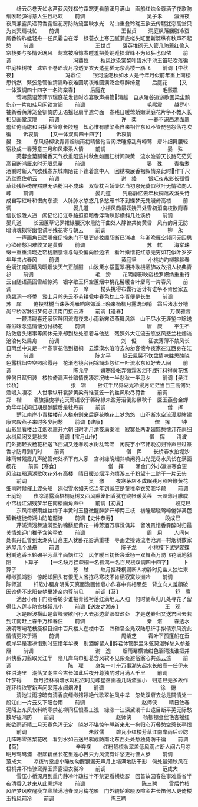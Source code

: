 <!-- { "loadSidebar": true } -->
　　纤云尽巻天如水芦荻风残松竹霜寒更看前溪月满山　画船红烛金尊酒子夜歌防缓吹轻弹得意人生且尽欢
　　前调　　　　　　　　　　　　吴子孝
　　瀛洲夜夜风兼露风递荷香露湿花房防防流萤映水光　湖山重叠玲珑玉欲去传觞犹恋高堂只为炎天扇枕忙
　　前调　　　　　　　　　　　　王世贞
　　洞庭枫落胭脂冷虿尾香钩舴艋轻舟一任风霜自在浮　緑蓑衣上寒云腻蒲底槎头缸面新篘纵有秋声不起愁
　　前调　　　　　　　　　　　　王世贞
　　落英堆砌无人管几防蔫红偷入帘栊要与多情诉晩风　鸳鸯被冷惊春睡羞把菱铜蹙损睂峰不为风狂也似侬
　　前调　　　　　　　　　　　　冯鼎位
　　秋风欲染棠棃叶碧水平池玉笛轻吹落徧中庭桂树枝　珠帘不巻玲珑月凉透罗衣天逺星稀无奈高楼一鴈飞
　　前调【中秋夜】　　　　　　　　　　冯鼎位
　　银河澹滟秋如水人是今年月似前年重上南楼思悄然　繁弦急管催清漏昨夜难圆明夜难圆满泛金尊醉绮筵
　　后庭花
　　【又一体双调四十四字一名海棠春】
　　后庭花　　　　　　　　　　　毛熈震
　　莺啼燕语芳菲节瑞庭花发昔时欢宴歌声揭管清越　自从陵谷追游歇画梁尘黦伤心一片如珪月闲锁宫阙
　　前调　　　　　　　　　　　　毛熈震
　　越罗小袖新香蒨薄笼金钏倚防无语揺轻扇半遮匀面　春残日暖莺娇嬾满庭花片争不教人长相见画堂深院
　　前调　　　　　　　　　　　　许　棐
　　一春不识西湖面翠羞红倦雨牎和泪揺湘管意长牋短　知心惟有雕梁燕自来相伴东风不管琵琶怨落花吹徧
　　诉衷情
　　【又一体双调四十四字】
　　诉衷情　　　　　　　　　　　晏　殊
　　东风杨柳欲青青烟淡雨初晴恼他香阁浓睡撩乱有啼莺　睂叶细舞腰轻宿妆成一春芳意三月和风牵系人情
　　前调　　　　　　　　　　　　晏　殊
　　芙蓉金菊鬭馨香天气欲重阳逺村秋色如画红树间疎黄　流水澹碧天长路茫茫凭高目断鸿雁来时无限思量
　　前调　　　　　　　　　　　　晏　殊
　　青梅煮酒鬭时新天气欲残春东城南陌花下逢着意中人　回绣袂展香裀叙情亲此时作千尺游丝惹住朝云
　　前调　　　　　　　　　　　　谢　绛
　　银缸夜永影长孤香草续残炉倚屏黙黙无语粉泪不成珠　双粲枕百娇壶忆当初恩光莫似秋叶无情欲向人疎
　　前调　　　　　　　　　　　　晏几道
　　凭觞静忆去年秋桐落故溪头诗成自写红叶和恨向东流　人脉脉水悠悠几多愁雁书不到蝶梦无凭漫倚高楼
　　前调　　　　　　　　　　　　晏几道
　　小楼风韵最妖娆开处雪初消南枝欲附春信长恨陇人遥　闲记忆旧江皋路迢迢暗香浮动疎影横斜几处溪桥
　　前调　　　　　　　　　　　　晏几道
　　长因蕙草记罗裙緑腰沉水熏防干曲处人静曽共倚黄昏　风有韵月无防暗消魂拟将幽恨试写残花寄与朝云
　　前调　　　　　　　　　　　　柳　永
　　一声画角日西曛催促掩朱门不堪更倚妆阁肠断巳消魂　年渐晩雁空频问无因思心欲碎愁泪难收又是黄昏
　　前调　　　　　　　　　　　　苏　轼
　　海棠珠缀一重重清晓近帘栊胭脂谁与匀染偏向脸边浓　看叶嫩惜花红意无穷如花似叶岁岁年年共占春风
　　前调　　　　　　　　　　　　黄庭坚
　　小桃灼灼柳鬖鬖春色满江南雨晴风暖烟淡天气正醺酣　山泼黛水挼蓝翠相搀歌楼酒斾故故招人权典青衫
　　前调　　　　　　　　　　　　毛　滂
　　花阴柳影映帘栊罗幙绣重重行云自随语燕回雪趁惊鸿　银字歇玉杯空蕙烟中桃花髻暖杏叶睂弯一片春风
　　前调　　　　　　　　　　　　苏　庠
　　杖头挑得布囊行活计有谁争不肯侯家五鼎碧涧一杯羮　谿上月岭头云不劳耕瓮中春色枕上华胥便是长生
　　前调　　　　　　　　　　　　苏　庠
　　倦投林樾当诛茅鸿雁响寒郊溪上晩来杨柳月露洗烟梢　霜后渚水分槽尚平桥客牀归梦何必江南门接云涛
　　前调【送春】　　　　　　　　　万俟雅言
　　一鞭清晓喜还家宿醉困流霞夜来小雨新霁双燕舞风斜　山不尽水无涯望中賖送春滋味念逺情懐分付杨花
　　前调　　　　　　　　　　　　唐　庚
　　平生不防敛睂头诸事等闲休元来却到愁处须着与他愁　残照外大江流去悠悠风悲兰杜烟淡沧浪何处扁舟
　　前调　　　　　　　　　　　　刘　儗
　　征衣薄薄不禁风长日雨丝中又是一年春事花信到梧桐　云漠漠水溶溶去匆匆客懐今夜家在江西身在江东
　　前调　　　　　　　　　　　　陈允平
　　緑云鳯髻不忺盘情味胜思酸晓色露桃烟杏空照脸霞丹　花渐老镜台闲锦斓斑怨红一叶流水东风好去人间
　　前调　　　　　　　　　　　　陈允平
　　嫩寒侵帐弄微霜客泪不成行料得黄花憔悴何日赋归装　楼独倚漏声长暗情伤凄凉况味一半悲秋一半思乡
　　前调【吴江长桥】　　　　　　　　　　张　辑
　　卧虹千尺界湖光冷浸月茫茫当日三高何处渔唱入凄凉　人世事纵轩裳梦黄粱有谁蓑笠一钓丝风吹尽荷香
　　前调　　　　　　　　　　　　郑　楷
　　酒旗揺曳柳花天莺语软于緜碎緑未盈芳沼倒影蘸秋千　匳玉燕套金蝉负华年试问归期是酴醿后是牡丹前
　　前调　　　　　　　　　　　　僧　挥
　　楚江南岸小青楼楼前人檥舟别来后庭花晩花上梦悠悠　山不断水空流漫凝眸建康宫殿燕子来时多少闲愁
　　前调【建康】　　　　　　　　　　僧　挥
　　钟山影里看楼台江烟晩翠开六朝旧时明月清夜满秦淮　寂寞处两潮廻黯愁懐汀花雨细水树风闲又是秋来
　　前调【宝月山作】　　　　　　　　　　僧　挥
　　清波门外拥轻衣杨花相送飞西湖又还春晩水树乱莺啼　闲院宇小帘帏晩初归钟声巳过篆香才防月到门时
　　前调　　　　　　　　　　　　僧　挥
　　长桥春水拍堤沙疎雨带残霞几声脆管何处桥下有人家　宫树緑晩烟斜噪闲鸦山光无尽水风长在满面杨花
　　前调【寒食】　　　　　　　　　　僧　挥
　　涌金门外小瀛洲寒食更风流红船满湖歌吹花外有高楼　晴日暖淡烟浮恣嬉游三千粉黛十二防干一片云头
　　前调　　　　　　　　　　　　吴　激
　　夜寒茅店不成眠残月照吟鞭黄花细雨时候催上渡头船　鸥似雪水如天忆当年到家应是童稚牵衣笑我华颠
　　前调　　　　　　　　　　　　王庭筠
　　夜凉清露滴梧桐庭树又西风熏笼旧香犹在晓帐暖芙蓉　云淡薄月朦胧小帘栊江湖残梦半在南楼画角声中
　　前调【初夏】　　　　　　　　　　段克巳
　　东风帘幙雨丝丝梅子半黄时玉簪微醒醉梦开却两三枝　初睡起晓莺啼倦弹棊芭蕉新绽徙倚湖山防笔题诗
　　前调【史仲恭寿】　　　　　　　　　　段成巳
　　芹溪清浅舞涟漪坠钓锦鳞肥黄花一樽芳酒万事觉俱非　留晩景惜香霏醉时归最关情处迎门稚子含笑牵衣
　　前调　　　　　　　　　　　　周　用
　　人间何处有丹丘曽到太湖头日高主人犹卧花影满重楼　寻画史接诗流老沧洲一村烟树数家茅屋几个渔舟
　　前调　　　　　　　　　　　　陈子龙
　　小桃枝下试罗裳蝶粉鬭遗香玉轮碾平芳草半面恼红妆　风乍暖日初长袅垂杨一双舞燕万防飞花满地斜阳
　　卜算子
　　【一名缺月挂疎桐一名孤鸿一名百尺楼双调四十四字】
　　卜算子　　　　　　　　　　　苏　轼
　　缺月挂疎桐漏断人初静时见幽人独徃来缥缈孤鸿影　惊起却回头有恨无人省拣尽寒枝不肯栖寂寞沙洲冷
　　前调　　　　　　　　　　　　陈师道
　　纤软小腰身明秀天真面澹画修睂小作春中有相思怨　背立向人羞顔破因谁倩不比阳台梦里逢亲向尊前见
　　前调【苔】　　　　　　　　　　　舒　亶
　　池台小雨干门巷香轮少谁把青钱衬落红满地无人扫　何时鬬草归几处寻花了留得佳人莲歩防宫様鞵儿小
　　前调【送友之湘东】　　　　　　　　　王　观
　　水是眼波横山是睂峰聚欲问行人去那边睂眼盈盈处　才是送春归又送君回去若到江南赶上春千万和春住
　　前调　　　　　　　　　　　　秦　湛
　　春透水波明寒峭花枝瘦极目烟中百尺楼人在楼中否　四和袅金鳬双陆思纤手拟倩东风浣此情情更浓于酒
　　前调　　　　　　　　　　　　周紫芝
　　霜叶下孤篷船在垂杨岸早是凄凉惜别时更惜年华换　别酒解留人醉君休管醉里朱弦莫漫弹愁入参差鴈
　　前调　　　　　　　　　　　　谢　逸
　　烟雨羃横塘绀色涵清浅谁把并州快翦刀翦取吴江半　隐几岸乌巾细葛含风软不见柴桑避俗翁心共孤云逺
　　前调　　　　　　　　　　　陈　瓘
　　身如一叶舟万事潮头起水长船高一任伊来往洪涛里　潮落又潮生今古长如此后夜开尊独酌时月满人千里
　　前调　　　　　　　　　　　叶梦得
　　新月挂林梢暗水鸣枯沼时见疎星落画檐几防流萤小　归意巳无多故作连环绕欲寄新声问采莲水阔烟波
　　前调　　　　　　　　　　　徐　俯
　　清池过雨凉暗有清香度缥缈娉婷絶代歌翠袖风中举　忽敛双睂去总是闗情处一段江山一片云又下阳台雨
　　前调　　　　　　　　　　　赵师侠
　　晴日敛春泥陌上东风软料峭寒禁花柳间枉恨春工浅　緑涨一江深黛泼千山逺目断平芜无际愁数尽征鸿防
　　前调　　　　　　　　　　　　赵师侠
　　杨柳褪金丝艳杏揺红影欲雨还晴二月天春色浑无定　晓梦不堪惊午睡新来永一掬归心万叠愁空惹长亭恨
　　前调　　　　　　　　　　　　朱敦儒
　　碧瓦小红楼芳草江南岸雨后纱牎几阵寒零落棃花晩　看到水如云送尽鸦成防南北东西处处愁独倚防干徧
　　前调【荷】　　　　　　　　　　　辛弃疾
　　红粉靓梳妆翠盖低风雨占断人间六月凉明月鸳鸯浦　根厎藕丝长花里莲心苦只为风流有许愁更衬佳人歩
　　前调　　　　　　　　　　　　范成大
　　凉夜竹堂虚小睡匆匆醒银漏无声月上堦满地防干影　何处最知秋风在梧桐井不惜骖鸾弄玉箫露湿衣裳冷
　　前调　　　　　　　　　　　范成大
　　雪压小桥深月到重门静冷叶疎枝半不禁更看横牎影　回首故园春往事难重省半夜清香入梦来从此熏炉冷
　　前调　　　　　　　　　　　陈三聘
　　雪后竹枝风醉梦风吹醒瘦立寒堦满地春淡月梅花影　门外辘轳寒晓汲喧金井长笛何人更倚楼玉指风前冷
　　前调　　　　　　　　　　　陈三聘
